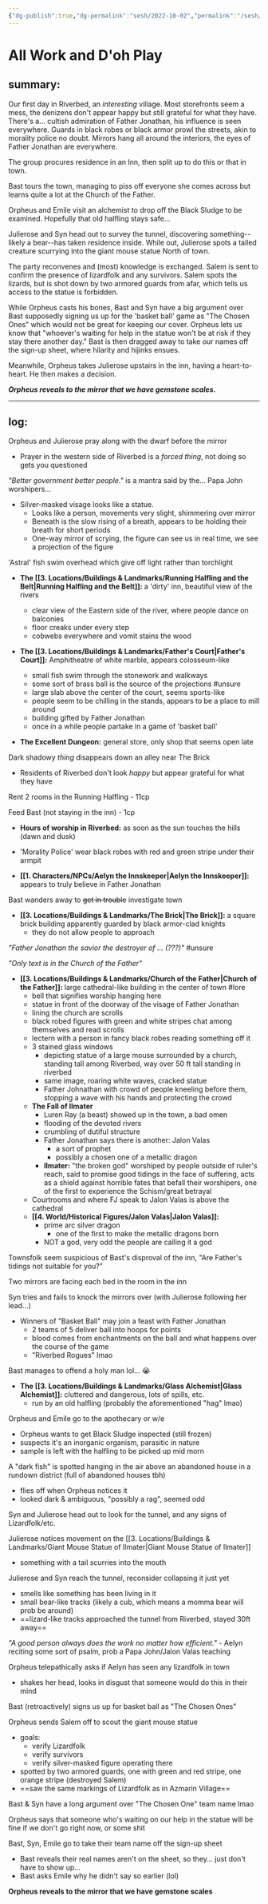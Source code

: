 ```yaml
---
{"dg-publish":true,"dg-permalink":"sesh/2022-10-02","permalink":"/sesh/2022-10-02/","dgHomeLink":true,"dgPassFrontmatter":false}
---
```


# All Work and D'oh Play
## summary:
Our first day in Riverbed, an *interesting* village. Most storefronts seem a mess, the denizens don't appear happy but still grateful for what they have. There's a... cultish admiration of Father Jonathan, his influence is seen everywhere. Guards in black robes or black armor prowl the streets, akin to morality police no doubt. Mirrors hang all around the interiors, the eyes of Father Jonathan are everywhere.

The group procures residence in an Inn, then split up to do this or that in town.

Bast tours the town, managing to piss off everyone she comes across but learns quite a lot at the Church of the Father.

Orpheus and Emile visit an alchemist to drop off the Black Sludge to be examined. Hopefully that old halfling stays safe...

Julierose and Syn head out to survey the tunnel, discovering something--likely a bear--has taken residence inside. While out, Julierose spots a tailed creature scurrying into the giant mouse statue North of town.

The party reconvenes and (most) knowledge is exchanged. Salem is sent to confirm the presence of lizardfolk and any survivors. Salem spots the lizards, but is shot down by two armored guards from afar, which tells us access to the statue is forbidden.

While Orpheus casts his bones, Bast and Syn have a big argument over Bast supposedly signing us up for the 'basket ball' game as "The Chosen Ones" which would not be great for keeping our cover. Orpheus lets us know that "whoever's waiting for help in the statue won't be at risk if they stay there another day." Bast is then dragged away to take our names off the sign-up sheet, where hilarity and hijinks ensues.

Meanwhile, Orpheus takes Julierose upstairs in the inn, having a heart-to-heart. He then makes a decision.

***Orpheus reveals to the mirror that we have gemstone scales.***

---

## log:
Orpheus and Julierose pray along with the dwarf before the mirror

- Prayer in the western side of Riverbed is a *forced thing*, not doing so gets you questioned

*"Better government better people."* is a mantra said by the... Papa John worshipers...

- Silver-masked visage looks like a statue.
	- Looks like a person, movements very slight, shimmering over mirror
	- Beneath is the slow rising of a breath, appears to be holding their breath for short periods
	- One-way mirror of scrying, the figure can see us in real time, we see a projection of the figure

'Astral' fish swim overhead which give off light rather than torchlight 

- **The [[3. Locations/Buildings & Landmarks/Running Halfling and the Belt|Running Halfling and the Belt]]:** a 'dirty' inn, beautiful view of the rivers
	- clear view of the Eastern side of the river, where people dance on balconies
	- floor creaks under every step
	- cobwebs everywhere and vomit stains the wood

- **The [[3. Locations/Buildings & Landmarks/Father's Court|Father's Court]]:** Amphitheatre of white marble, appears colosseum-like
	- small fish swim through the stonework and walkways
	- some sort of brass ball is the source of the projections #unsure 
	- large slab above the center of the court, seems sports-like
	- people seem to be chilling in the stands, appears to be a place to mill around
	- building gifted by Father Jonathan
	- once in a while people partake in a game of 'basket ball'

- **The Excellent Dungeon:** general store, only shop that seems open late

Dark shadowy *thing* disappears down an alley near The Brick

- Residents of Riverbed don't look *happy* but appear grateful for what they have

Rent 2 rooms in the Running Halfling - 11cp

Feed Bast (not staying in the inn) - 1cp

- **Hours of worship in Riverbed:** as soon as the sun touches the hills (dawn and dusk)

- 'Morality Police' wear black robes with red and green stripe under their armpit

- **[[1. Characters/NPCs/Aelyn the Innskeeper|Aelyn the Innskeeper]]:** appears to truly believe in Father Jonathan

Bast wanders away to ~~get in trouble~~ investigate town

- **[[3. Locations/Buildings & Landmarks/The Brick|The Brick]]:** a square brick building apparently guarded by black armor-clad knights
	- they do not allow people to approach

*"Father Jonathan the savior the destroyer of ... (???)"* #unsure 

*"Only text is in the Church of the Father"*

- **[[3. Locations/Buildings & Landmarks/Church of the Father|Church of the Father]]:** large cathedral-like building in the center of town #lore 
	- bell that signifies worship hanging here
	- statue in front of the doorway of the visage of Father Jonathan
	- lining the church are scrolls
	- black robed figures with green and white stripes chat among themselves and read scrolls
	- lectern with a person in fancy black robes reading something off it
	- 3 stained glass windows
		- depicting statue of a large mouse surrounded by a church, standing tall among Riverbed, way over 50 ft tall standing in riverbed
		- same image, roaring white waves, cracked statue
		- Father Johnathan with crowd of people kneeling before them, stopping a wave with his hands and protecting the crowd
	- **The Fall of Ilmater**
		- Luren Ray (a beast) showed up in the town, a bad omen
		- flooding of the devoted rivers
		- crumbling of dutiful structure
		- Father Jonathan says there is another: Jalon Valas
			- a sort of prophet
			- possibly a chosen one of a metallic dragon
		- **Ilmater:** "the broken god" worshiped by people outside of ruler's reach, said to promise good tidings in the face of suffering, acts as a shield against horrible fates that befall their worshipers, one of the first to experience the Schism/great betrayal
	- Courtrooms and where FJ speak to Jalon Valas is above the cathedral
	- **[[4. World/Historical Figures/Jalon Valas|Jalon Valas]]:**
		- prime arc silver dragon
			- one of the first to make the metallic dragons born
		- NOT a god, very odd the people are calling it a god

Townsfolk seem suspicious of Bast's disproval of the inn, "Are Father's tidings not suitable for you?"

Two mirrors are facing each bed in the room in the inn

Syn tries and fails to knock the mirrors over (with Julierose following her lead...)

- Winners of "Basket Ball" may join a feast with Father Jonathan
	- 2 teams of 5 deliver ball into hoops for points
	- blood comes from enchantments on the ball and what happens over the course of the game
	- "Riverbed Rogues" lmao

Bast manages to offend a holy man lol... 😭

- **The [[3. Locations/Buildings & Landmarks/Glass Alchemist|Glass Alchemist]]:** cluttered and dangerous, lots of spills, etc.
	- run by an old halfling (probably the aforementioned "hag" lmao)

Orpheus and Emile go to the apothecary or w/e
- Orpheus wants to get Black Sludge inspected (still frozen)
- suspects it's an inorganic organism, parasitic in nature
- sample is left with the halfling to be picked up mid morn

A "dark fish" is spotted hanging in the air above an abandoned house in a rundown district (full of abandoned houses tbh)
- flies off when Orpheus notices it
- looked dark & ambiguous, "possibly a rag", seemed odd

Syn and Julierose head out to look for the tunnel, and any signs of Lizardfolk/etc.

Julierose notices movement on the [[3. Locations/Buildings & Landmarks/Giant Mouse Statue of Ilmater|Giant Mouse Statue of Ilmater]]
- something with a tail scurries into the mouth

Julierose and Syn reach the tunnel, reconsider collapsing it just yet
- smells like something has been living in it
- small bear-like tracks (likely a cub, which means a momma bear will prob be around)
- ==lizard-like tracks approached the tunnel from Riverbed, stayed 30ft away==

*"A good person always does the work no matter how efficient."* - Aelyn reciting some sort of psalm, prob a Papa John/Jalon Valas teaching

Orpheus telepathically asks if Aelyn has seen any lizardfolk in town
- shakes her head, looks in disgust that someone would do this in their mind

Bast (retroactively) signs us up for basket ball as "The Chosen Ones"

Orpheus sends Salem off to scout the giant mouse statue
- goals:
	- verify Lizardfolk
	- verify survivors
	- verify silver-masked figure operating there
- spotted by two armored guards, one with green and red stripe, one orange stripe (destroyed Salem)
- ==saw the same markings of Lizardfolk as in Azmarin Village==

Bast & Syn have a long argument over "The Chosen One" team name lmao

Orpheus says that someone who's waiting on our help in the statue will be fine if we don't go right now, or some shit

Bast, Syn, Emile go to take their team name off the sign-up sheet
- Bast reveals their real names aren't on the sheet, so they... just don't have to show up...
- Bast asks Emile why he didn't say so earlier (lol)

**Orpheus reveals to the mirror that we have gemstone scales**